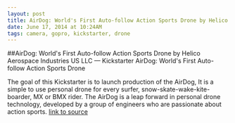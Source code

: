 ```yaml
---
layout: post
title: AirDog: World's First Auto-follow Action Sports Drone by Helico Aerospace Industries US LLC — Kickstarter
date: June 17, 2014 at 10:24AM
tags: camera, gopro, kickstarter, drone
---
```

##AirDog: World's First Auto-follow Action Sports Drone by Helico Aerospace Industries US LLC — Kickstarter
AirDog: World's First Auto-follow Action Sports Drone


The goal of this Kickstarter is to launch production of the AirDog, It is a simple to use personal drone for every surfer, snow-skate-wake-kite-boarder, MX or BMX rider. The AirDog is a leap forward in personal drone technology, developed by a group of engineers who are passionate about action sports.
[link to source](http://ift.tt/1p71Yvs) 
